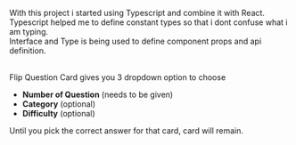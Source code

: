 With this project i started using Typescript and combine it with React. </br>
Typescript helped me to define constant types so that i dont confuse what i am typing. </br>
Interface and Type is being used to define component props and api definition. </br></br>

Flip Question Card gives you 3 dropdown option to choose 
- **Number of Question** (needs to be given)
- **Category** (optional)
- **Difficulty** (optional)</br>

Until you pick the correct answer for that card, card will remain.
